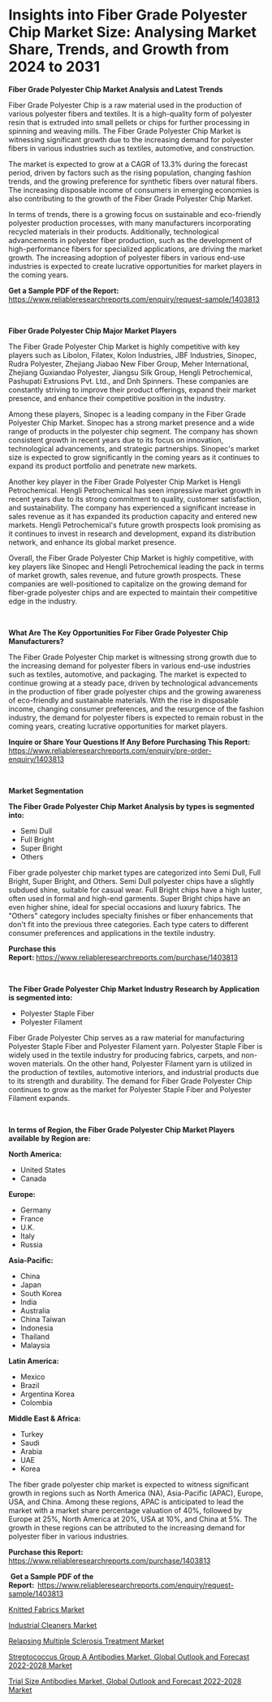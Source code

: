 <p><h1>Insights into Fiber Grade Polyester Chip Market Size: Analysing Market Share, Trends, and Growth from 2024 to 2031</h1></p><p><strong>Fiber Grade Polyester Chip Market Analysis and Latest Trends</strong></p>
<p><p>Fiber Grade Polyester Chip is a raw material used in the production of various polyester fibers and textiles. It is a high-quality form of polyester resin that is extruded into small pellets or chips for further processing in spinning and weaving mills. The Fiber Grade Polyester Chip Market is witnessing significant growth due to the increasing demand for polyester fibers in various industries such as textiles, automotive, and construction.</p><p>The market is expected to grow at a CAGR of 13.3% during the forecast period, driven by factors such as the rising population, changing fashion trends, and the growing preference for synthetic fibers over natural fibers. The increasing disposable income of consumers in emerging economies is also contributing to the growth of the Fiber Grade Polyester Chip Market. </p><p>In terms of trends, there is a growing focus on sustainable and eco-friendly polyester production processes, with many manufacturers incorporating recycled materials in their products. Additionally, technological advancements in polyester fiber production, such as the development of high-performance fibers for specialized applications, are driving the market growth. The increasing adoption of polyester fibers in various end-use industries is expected to create lucrative opportunities for market players in the coming years.</p></p>
<p><strong>Get a Sample PDF of the Report:&nbsp;</strong> <a href="https://www.reliableresearchreports.com/enquiry/request-sample/1403813">https://www.reliableresearchreports.com/enquiry/request-sample/1403813</a></p>
<p>&nbsp;</p>
<p><strong>Fiber Grade Polyester Chip Major Market Players</strong></p>
<p><p>The Fiber Grade Polyester Chip Market is highly competitive with key players such as Libolon, Filatex, Kolon Industries, JBF Industries, Sinopec, Rudra Polyester, Zhejiang Jiabao New Fiber Group, Meher International, Zhejiang Guxiandao Polyester, Jiangsu Silk Group, Hengli Petrochemical, Pashupati Extrusions Pvt. Ltd., and Dnh Spinners. These companies are constantly striving to improve their product offerings, expand their market presence, and enhance their competitive position in the industry.</p><p>Among these players, Sinopec is a leading company in the Fiber Grade Polyester Chip Market. Sinopec has a strong market presence and a wide range of products in the polyester chip segment. The company has shown consistent growth in recent years due to its focus on innovation, technological advancements, and strategic partnerships. Sinopec's market size is expected to grow significantly in the coming years as it continues to expand its product portfolio and penetrate new markets.</p><p>Another key player in the Fiber Grade Polyester Chip Market is Hengli Petrochemical. Hengli Petrochemical has seen impressive market growth in recent years due to its strong commitment to quality, customer satisfaction, and sustainability. The company has experienced a significant increase in sales revenue as it has expanded its production capacity and entered new markets. Hengli Petrochemical's future growth prospects look promising as it continues to invest in research and development, expand its distribution network, and enhance its global market presence.</p><p>Overall, the Fiber Grade Polyester Chip Market is highly competitive, with key players like Sinopec and Hengli Petrochemical leading the pack in terms of market growth, sales revenue, and future growth prospects. These companies are well-positioned to capitalize on the growing demand for fiber-grade polyester chips and are expected to maintain their competitive edge in the industry.</p></p>
<p>&nbsp;</p>
<p><strong>What Are The Key Opportunities For Fiber Grade Polyester Chip Manufacturers?</strong></p>
<p><p>The Fiber Grade Polyester Chip market is witnessing strong growth due to the increasing demand for polyester fibers in various end-use industries such as textiles, automotive, and packaging. The market is expected to continue growing at a steady pace, driven by technological advancements in the production of fiber grade polyester chips and the growing awareness of eco-friendly and sustainable materials. With the rise in disposable income, changing consumer preferences, and the resurgence of the fashion industry, the demand for polyester fibers is expected to remain robust in the coming years, creating lucrative opportunities for market players.</p></p>
<p><strong>Inquire or Share Your Questions If Any Before Purchasing This Report:</strong> <a href="https://www.reliableresearchreports.com/enquiry/pre-order-enquiry/1403813">https://www.reliableresearchreports.com/enquiry/pre-order-enquiry/1403813</a></p>
<p>&nbsp;</p>
<p><strong>Market Segmentation</strong></p>
<p><strong>The Fiber Grade Polyester Chip Market Analysis by types is segmented into:</strong></p>
<p><ul><li>Semi Dull</li><li>Full Bright</li><li>Super Bright</li><li>Others</li></ul></p>
<p><p>Fiber grade polyester chip market types are categorized into Semi Dull, Full Bright, Super Bright, and Others. Semi Dull polyester chips have a slightly subdued shine, suitable for casual wear. Full Bright chips have a high luster, often used in formal and high-end garments. Super Bright chips have an even higher shine, ideal for special occasions and luxury fabrics. The "Others" category includes specialty finishes or fiber enhancements that don't fit into the previous three categories. Each type caters to different consumer preferences and applications in the textile industry.</p></p>
<p><strong>Purchase this Report:&nbsp;</strong><a href="https://www.reliableresearchreports.com/purchase/1403813">https://www.reliableresearchreports.com/purchase/1403813</a></p>
<p>&nbsp;</p>
<p><strong>The Fiber Grade Polyester Chip Market Industry Research by Application is segmented into:</strong></p>
<p><ul><li>Polyester Staple Fiber</li><li>Polyester Filament</li></ul></p>
<p><p>Fiber Grade Polyester Chip serves as a raw material for manufacturing Polyester Staple Fiber and Polyester Filament yarn. Polyester Staple Fiber is widely used in the textile industry for producing fabrics, carpets, and non-woven materials. On the other hand, Polyester Filament yarn is utilized in the production of textiles, automotive interiors, and industrial products due to its strength and durability. The demand for Fiber Grade Polyester Chip continues to grow as the market for Polyester Staple Fiber and Polyester Filament expands.</p></p>
<p>&nbsp;</p>
<p><strong>In terms of Region, the Fiber Grade Polyester Chip Market Players available by Region are:</strong></p>
<p>
    <p> <strong> North America: </strong>
        <ul>
            <li>United States</li>
            <li>Canada</li>
        </ul>
        </p> 
    <p> <strong> Europe: </strong>
        <ul>
            <li>Germany</li>
            <li>France</li>
            <li>U.K.</li>
            <li>Italy</li>
            <li>Russia</li>
        </ul>
        </p> 
    <p> <strong> Asia-Pacific: </strong>
        <ul>
            <li>China</li>
            <li>Japan</li>
            <li>South Korea</li>
            <li>India</li>
            <li>Australia</li>
            <li>China Taiwan</li>
            <li>Indonesia</li>
            <li>Thailand</li>
            <li>Malaysia</li>
        </ul>
        </p> 
    <p> <strong> Latin America: </strong>
        <ul>
            <li>Mexico</li>
            <li>Brazil</li>
            <li>Argentina Korea</li>
            <li>Colombia</li>
        </ul>
        </p> 
    <p> <strong> Middle East & Africa: </strong>
        <ul>
            <li>Turkey</li>
            <li>Saudi</li>
            <li>Arabia</li>
            <li>UAE</li>
            <li>Korea</li>
        </ul>
    </p>
    </p>
<p><p>The fiber grade polyester chip market is expected to witness significant growth in regions such as North America (NA), Asia-Pacific (APAC), Europe, USA, and China. Among these regions, APAC is anticipated to lead the market with a market share percentage valuation of 40%, followed by Europe at 25%, North America at 20%, USA at 10%, and China at 5%. The growth in these regions can be attributed to the increasing demand for polyester fiber in various industries.</p></p>
<p><strong>Purchase this Report: </strong><a href="https://www.reliableresearchreports.com/purchase/1403813">https://www.reliableresearchreports.com/purchase/1403813</a></p>
<p>&nbsp;<strong>Get a Sample PDF of the Report:&nbsp;&nbsp;</strong><a href="https://www.reliableresearchreports.com/enquiry/request-sample/1403813">https://www.reliableresearchreports.com/enquiry/request-sample/1403813</a></p>
<p><strong></strong></p>
<p><p><a href="https://view.publitas.com/reportprime-1/knitted-fabrics-market-with-the-goal-of-estimating-the-market-size-and-future-growth-potential-of-various-market-segments-based-on-component-applications-end-user-and-region/">Knitted Fabrics Market</a></p><p><a href="https://view.publitas.com/reportprime-1/industrial-cleaners-market-challenges-opportunities-and-growth-drivers-and-major-market-players-forecasted-for-period-from-2024-2031/">Industrial Cleaners Market</a></p><p><a href="https://github.com/ruddyyedelwadw/Market-Research-Report-List-1/blob/main/relapsing-multiple-sclerosis-treatment-market.md">Relapsing Multiple Sclerosis Treatment Market</a></p><p><a href="https://natural-crush-b99.notion.site/Streptococcus-Group-A-Antibodies-Market-Global-Outlook-and-Forecast-2022-2028-Market-Offers-Provide-5270bc04245a4c1da93949eaaf8b8fcf">Streptococcus Group A Antibodies Market, Global Outlook and Forecast 2022-2028 Market</a></p><p><a href="https://zircon-bluebell-299.notion.site/Trial-Size-Antibodies-Market-Global-Outlook-and-Forecast-2022-2028-Market-Size-Global-Industry-Ove-276b5fc3456a437089a03b0e8165847e">Trial Size Antibodies Market, Global Outlook and Forecast 2022-2028 Market</a></p></p>